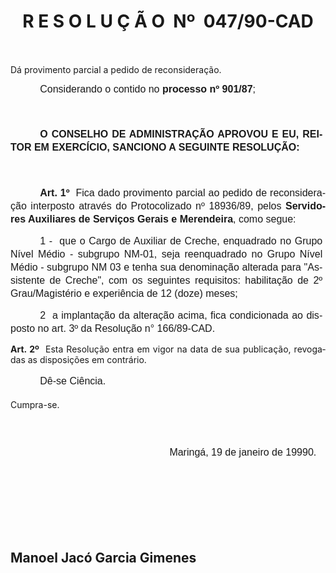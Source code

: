 <body lang=PT-BR style='tab-interval:35.4pt'>

<div class=Section1>

<h1 align=center style='margin-left:0cm;text-align:center'>R E S O L U Ç Ã
O<span style="mso-spacerun: yes">  </span>Nº<span style="mso-spacerun: yes"> 
</span>047/90-CAD</h1>

<p class=MsoNormal style='margin-bottom:9.0pt;line-height:14.4pt'><b
style='mso-bidi-font-weight:normal'><span style='font-size:12.0pt;mso-bidi-font-size:
10.0pt;font-family:Arial'><![if !supportEmptyParas]>&nbsp;<![endif]><o:p></o:p></span></b></p>

<p class=MsoBlockText>Dá provimento parcial a pedido de reconsideração.</p>

<p class=MsoNormal style='text-indent:35.45pt'><span style='font-size:12.0pt;
mso-bidi-font-size:10.0pt;font-family:Arial'>Considerando o contido no <b>processo
nº 901/87</b>;<o:p></o:p></span></p>

<p class=MsoNormal style='line-height:18.0pt'><span style='font-size:12.0pt;
mso-bidi-font-size:10.0pt;font-family:Arial'><![if !supportEmptyParas]>&nbsp;<![endif]><o:p></o:p></span></p>

<p class=MsoNormal style='margin-right:3.6pt;text-align:justify;text-indent:
35.45pt;line-height:150%'><b><span style='font-size:12.0pt;mso-bidi-font-size:
10.0pt;font-family:Arial'>O CONSELHO DE ADMINISTRAÇÃO APROVOU E EU, REITOR EM
EXERCÍCIO, SANCIONO A SEGUINTE RESOLUÇÃO:<o:p></o:p></span></b></p>

<p class=MsoNormal style='line-height:18.0pt'><span style='font-size:12.0pt;
mso-bidi-font-size:10.0pt;font-family:Arial'><![if !supportEmptyParas]>&nbsp;<![endif]><o:p></o:p></span></p>

<p class=MsoNormal style='text-align:justify;text-indent:35.45pt;line-height:
150%'><b><span style='font-size:12.0pt;mso-bidi-font-size:10.0pt;font-family:
Arial'>Art. 1º</span></b><span style='font-size:12.0pt;mso-bidi-font-size:10.0pt;
font-family:Arial'><span style="mso-spacerun: yes">  </span>Fica dado
provimento parcial ao pedido de reconsideração interposto através do
Protocolizado nº 18936/89, pelos <b>Servidores </b><b style='mso-bidi-font-weight:
normal'>Auxiliares de Serviços Gerais e Merendeira</b><span style='mso-bidi-font-weight:
bold'>,</span><b style='mso-bidi-font-weight:normal'> </b>como segue:<o:p></o:p></span></p>

<p class=MsoNormal style='margin-right:3.6pt;text-align:justify;text-indent:
35.4pt;line-height:150%'><span style='font-size:12.0pt;mso-bidi-font-size:10.0pt;
font-family:Arial'>1 -<span style="mso-spacerun: yes">  </span>que o Cargo de
Auxiliar de Creche, enquadrado no Grupo Nível Médio - subgrupo NM-01, seja reenquadrado
no Grupo Nível Médio - subgrupo NM 03 e tenha sua denominação alterada para
&quot;Assistente de Creche&quot;, com os seguintes requisitos: habilitação de
2º Grau/Magistério e experiência de 12 (doze) meses;<o:p></o:p></span></p>

<p class=MsoNormal style='margin-right:3.6pt;text-align:justify;text-indent:
35.4pt;line-height:150%'><span style='font-size:12.0pt;mso-bidi-font-size:10.0pt;
font-family:Arial'>2  a implantação da alteração acima, fica condicionada ao
disposto no art. 3º da Resolução n° 166/89-CAD.<o:p></o:p></span></p>

<p class=MsoBodyTextIndent style='text-align:justify'><b>Art. 2º</b><span
style="mso-spacerun: yes">  </span>Esta Resolução entra em vigor na data de sua
publicação, revogadas as disposições em contrário.</p>

<p class=MsoNormal style='text-indent:35.45pt;line-height:18.0pt'><span
style='font-size:12.0pt;mso-bidi-font-size:10.0pt;font-family:Arial'>Dê-se
Ciência.<o:p></o:p></span></p>

<p class=MsoBodyTextIndent style='line-height:18.0pt'>Cumpra-se.</p>

<p class=MsoNormal style='line-height:18.0pt'><span style='font-size:12.0pt;
mso-bidi-font-size:10.0pt;font-family:Arial'><![if !supportEmptyParas]>&nbsp;<![endif]><o:p></o:p></span></p>

<p class=MsoNormal style='margin-left:190.8pt;line-height:18.0pt'><span
style='font-size:12.0pt;mso-bidi-font-size:10.0pt;font-family:Arial'>Maringá,
19 de janeiro de 19990.<o:p></o:p></span></p>

<p class=MsoNormal style='margin-left:190.8pt;line-height:18.0pt'><span
style='font-size:12.0pt;mso-bidi-font-size:10.0pt;font-family:Arial'><![if !supportEmptyParas]>&nbsp;<![endif]><o:p></o:p></span></p>

<p class=MsoNormal style='margin-left:190.8pt;line-height:18.0pt'><span
style='font-size:12.0pt;mso-bidi-font-size:10.0pt;font-family:Arial'><![if !supportEmptyParas]>&nbsp;<![endif]><o:p></o:p></span></p>

<p class=MsoNormal style='margin-left:190.8pt;line-height:18.0pt'><span
style='font-size:12.0pt;mso-bidi-font-size:10.0pt;font-family:Arial'><![if !supportEmptyParas]>&nbsp;<![endif]><o:p></o:p></span></p>

<h2><span lang=ES-TRAD style='mso-ansi-language:ES-TRAD'>Manoel Jacó Garcia
Gimenes<o:p></o:p></span></h2>

</div>

</body>
